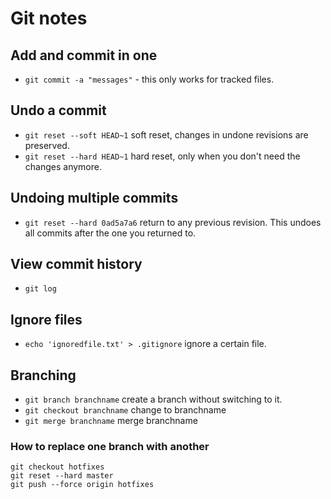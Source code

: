 # Git notes

## Add and commit in one

- `git commit -a "messages"` - this only works for tracked files.

## Undo a commit

- `git reset --soft HEAD~1` soft reset, changes in undone revisions are preserved.
- `git reset --hard HEAD~1` hard reset, only when you don't need the changes anymore.

## Undoing multiple commits

- `git reset --hard 0ad5a7a6` return to any previous revision. This undoes all commits after the one you returned to.

## View commit history

- `git log`

## Ignore files

- `echo 'ignoredfile.txt' > .gitignore` ignore a certain file.

## Branching

- `git branch branchname` create a branch without switching to it.
- `git checkout branchname` change to branchname
- `git merge branchname` merge branchname

### How to replace one branch with another

```
git checkout hotfixes
git reset --hard master
git push --force origin hotfixes
```